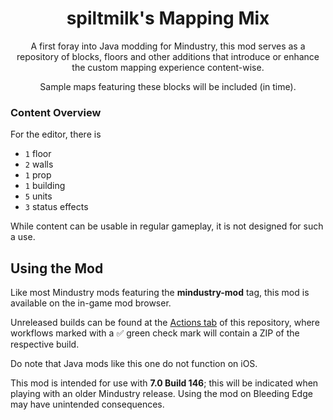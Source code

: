 <h1 align="center">spiltmilk's Mapping Mix</h1>
<div align="center">
A first foray into Java modding for Mindustry, this mod serves as a repository of blocks, floors and other additions that introduce or enhance the custom mapping experience content-wise.

Sample maps featuring these blocks will be included (in time).
</div>

### Content Overview
For the editor, there is
* `1` floor
* `2` walls
* `1` prop
* `1` building
* `5` units
* `3` status effects

While content can be usable in regular gameplay, it is not designed for such a use.

## Using the Mod
Like most Mindustry mods featuring the **mindustry-mod** tag, this mod is available on the in-game mod browser.

Unreleased builds can be found at the [Actions tab](https://github.com/spmlk/smmmix/actions) of this repository, where workflows marked with a :white_check_mark: green check mark will contain a ZIP of the respective build.

Do note that Java mods like this one do not function on iOS.

This mod is intended for use with **7.0 Build 146**; this will be indicated when playing with an older Mindustry release. Using the mod on Bleeding Edge may have unintended consequences.
